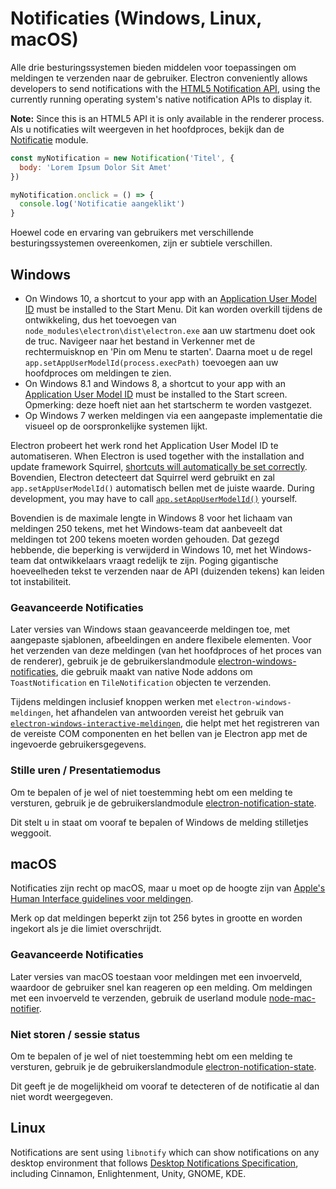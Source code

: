 # Notificaties (Windows, Linux, macOS)

Alle drie besturingssystemen bieden middelen voor toepassingen om meldingen te verzenden naar de gebruiker. Electron conveniently allows developers to send notifications with the [HTML5 Notification API](https://notifications.spec.whatwg.org/), using the currently running operating system's native notification APIs to display it.

**Note:** Since this is an HTML5 API it is only available in the renderer process. Als u notificaties wilt weergeven in het hoofdproces, bekijk dan de [Notificatie](../api/notification.md) module.

```javascript
const myNotification = new Notification('Titel', {
  body: 'Lorem Ipsum Dolor Sit Amet'
})

myNotification.onclick = () => {
  console.log('Notificatie aangeklikt')
}
```

Hoewel code en ervaring van gebruikers met verschillende besturingssystemen overeenkomen, zijn er subtiele verschillen.

## Windows
* On Windows 10, a shortcut to your app with an [Application User Model ID][app-user-model-id] must be installed to the Start Menu. Dit kan worden overkill tijdens de ontwikkeling, dus het toevoegen van `node_modules\electron\dist\electron.exe` aan uw startmenu doet ook de truc. Navigeer naar het bestand in Verkenner met de rechtermuisknop en 'Pin om Menu te starten'. Daarna moet u de regel `app.setAppUserModelId(process.execPath)` toevoegen aan uw hoofdproces om meldingen te zien.
* On Windows 8.1 and Windows 8, a shortcut to your app with an [Application User Model ID][app-user-model-id] must be installed to the Start screen. Opmerking: deze hoeft niet aan het startscherm te worden vastgezet.
* Op Windows 7 werken meldingen via een aangepaste implementatie die visueel op de oorspronkelijke systemen lijkt.

Electron probeert het werk rond het Application User Model ID te automatiseren. When Electron is used together with the installation and update framework Squirrel, [shortcuts will automatically be set correctly][squirrel-events]. Bovendien, Electron detecteert dat Squirrel werd gebruikt en zal `app.setAppUserModelId()` automatisch bellen met de juiste waarde. During development, you may have to call [`app.setAppUserModelId()`][set-app-user-model-id] yourself.

Bovendien is de maximale lengte in Windows 8 voor het lichaam van meldingen 250 tekens, met het Windows-team dat aanbeveelt dat meldingen tot 200 tekens moeten worden gehouden. Dat gezegd hebbende, die beperking is verwijderd in Windows 10, met het Windows-team dat ontwikkelaars vraagt redelijk te zijn. Poging gigantische hoeveelheden tekst te verzenden naar de API (duizenden tekens) kan leiden tot instabiliteit.

### Geavanceerde Notificaties

Later versies van Windows staan geavanceerde meldingen toe, met aangepaste sjablonen, afbeeldingen en andere flexibele elementen. Voor het verzenden van deze meldingen (van het hoofdproces of het proces van de renderer), gebruik je de gebruikerslandmodule [electron-windows-notificaties](https://github.com/felixrieseberg/electron-windows-notifications), die gebruik maakt van native Node addons om `ToastNotification` en `TileNotification` objecten te verzenden.

Tijdens meldingen inclusief knoppen werken met `electron-windows-meldingen`, het afhandelen van antwoorden vereist het gebruik van [`electron-windows-interactive-meldingen`](https://github.com/felixrieseberg/electron-windows-interactive-notifications), die helpt met het registreren van de vereiste COM componenten en het bellen van je Electron app met de ingevoerde gebruikersgegevens.

### Stille uren / Presentatiemodus

Om te bepalen of je wel of niet toestemming hebt om een melding te versturen, gebruik je de gebruikerslandmodule [electron-notification-state](https://github.com/felixrieseberg/electron-notification-state).

Dit stelt u in staat om vooraf te bepalen of Windows de melding stilletjes weggooit.

## macOS

Notificaties zijn recht op macOS, maar u moet op de hoogte zijn van [Apple's Human Interface guidelines voor meldingen](https://developer.apple.com/macos/human-interface-guidelines/system-capabilities/notifications/).

Merk op dat meldingen beperkt zijn tot 256 bytes in grootte en worden ingekort als je die limiet overschrijdt.

### Geavanceerde Notificaties

Later versies van macOS toestaan voor meldingen met een invoerveld, waardoor de gebruiker snel kan reageren op een melding. Om meldingen met een invoerveld te verzenden, gebruik de userland module [node-mac-notifier](https://github.com/CharlieHess/node-mac-notifier).

### Niet storen / sessie status

Om te bepalen of je wel of niet toestemming hebt om een melding te versturen, gebruik je de gebruikerslandmodule [electron-notification-state](https://github.com/felixrieseberg/electron-notification-state).

Dit geeft je de mogelijkheid om vooraf te detecteren of de notificatie al dan niet wordt weergegeven.

## Linux

Notifications are sent using `libnotify` which can show notifications on any desktop environment that follows [Desktop Notifications Specification][notification-spec], including Cinnamon, Enlightenment, Unity, GNOME, KDE.

[notification-spec]: https://developer.gnome.org/notification-spec/
[app-user-model-id]: https://msdn.microsoft.com/en-us/library/windows/desktop/dd378459(v=vs.85).aspx
[set-app-user-model-id]: ../api/app.md#appsetappusermodelidid-windows
[squirrel-events]: https://github.com/electron/windows-installer/blob/master/README.md#handling-squirrel-events
